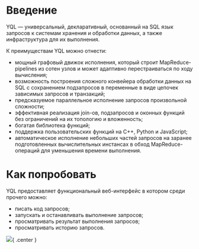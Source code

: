 # Введение

YQL — универсальный, декларативный, основанный на SQL язык запросов к системам хранения и обработки данных, а также инфраструктура для их выполнения. 

К преимуществам YQL можно отнести:
- мощный графовый движок исполнения, который строит MapReduce-pipelines из сотен узлов и может адаптивно перестраиваться по ходу вычисления;
- возможность построения сложного конвейера обработки данных на SQL с сохранением подзапросов в переменные в виде цепочек зависимых запросов и транзакций;
- предсказуемое параллельное исполнение запросов произвольной сложности;
- эффективная реализация join-ов, подзапросов и оконных функций без ограничений на их топологию и вложенность;
- богатая библиотека функций;
- поддержка пользовательских функций на C++, Python и JavaScript;
- автоматическое исполнение небольших частей запросов на заранее подготовленных вычислительных инстансах в обход MapReduce-операций для уменьшения времени выполнения.

# Как попробовать

YQL предоставляет функциональный веб-интерфейс в котором среди прочего можно:
- писать код запросов;
- запускать и останавливать выполнение запросов;
- просматривать результат выполнения запросов;
- просматривать историю запросов.

![](../../images/yql_interface.png){ .center }
